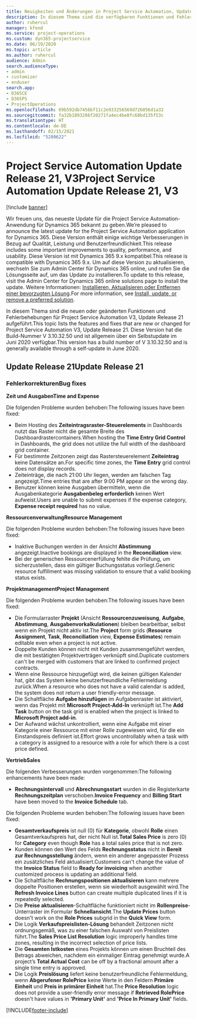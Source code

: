 ```yaml
---
title: Neuigkeiten und Änderungen in Project Service Automation, Update Release 21, V3
description: In diesem Thema sind die verfügbaren Funktionen und Fehlerbehebungen für Project Service Automation Update Release 21, V3 aufgeführt.
author: ruhercul
manager: kfend
ms.service: project-operations
ms.custom: dyn365-projectservice
ms.date: 06/19/2020
ms.topic: article
ms.author: ruhercul
audience: Admin
search.audienceType:
- admin
- customizer
- enduser
search.app:
- D365CE
- D365PS
- ProjectOperations
ms.openlocfilehash: 69b592db7456bf11c2e933256569d726056d1a32
ms.sourcegitcommit: fa32b1893286f20271fa4ec4be8fc68bd135f53c
ms.translationtype: HT
ms.contentlocale: de-DE
ms.lasthandoff: 02/15/2021
ms.locfileid: "5280622"
---
```

# <a name="project-service-automation-update-release-21-v3"></a><span data-ttu-id="c57eb-103">Project Service Automation Update Release 21, V3</span><span class="sxs-lookup"><span data-stu-id="c57eb-103">Project Service Automation Update Release 21, V3</span></span>

[!include [banner](../includes/psa-now-project-operations.md)]

<span data-ttu-id="c57eb-104">Wir freuen uns, das neueste Update für die Project Service Automation-Anwendung für Dynamics 365 bekannt zu geben.</span><span class="sxs-lookup"><span data-stu-id="c57eb-104">We’re pleased to announce the latest update for the Project Service Automation application for Dynamics 365.</span></span> <span data-ttu-id="c57eb-105">Diese Version enthält einige wichtige Verbesserungen in Bezug auf Qualität, Leistung und Benutzerfreundlichkeit.</span><span class="sxs-lookup"><span data-stu-id="c57eb-105">This release includes some important improvements to quality, performance, and usability.</span></span> <span data-ttu-id="c57eb-106">Diese Version ist mit Dynamics 365 9.x kompatibel.</span><span class="sxs-lookup"><span data-stu-id="c57eb-106">This release is compatible with Dynamics 365 9.x.</span></span> <span data-ttu-id="c57eb-107">Um auf diese Version zu aktualisieren, wechseln Sie zum Admin Center für Dynamics 365 online, und rufen Sie die Lösungsseite auf, um das Update zu installieren.</span><span class="sxs-lookup"><span data-stu-id="c57eb-107">To update to this release, visit the Admin Center for Dynamics 365 online solutions page to install the update.</span></span> <span data-ttu-id="c57eb-108">Weitere Informationen: [Installieren, Aktualisieren oder Entfernen einer bevorzugten Lösung](https://docs.microsoft.com/power-platform/admin/install-remove-preferred-solution).</span><span class="sxs-lookup"><span data-stu-id="c57eb-108">For more information, see [Install, update, or remove a preferred solution](https://docs.microsoft.com/power-platform/admin/install-remove-preferred-solution).</span></span>

<span data-ttu-id="c57eb-109">In diesem Thema sind die neuen oder geänderten Funktionen und Fehlerbehebungen für Project Service Automation V3, Update Release 21 aufgeführt.</span><span class="sxs-lookup"><span data-stu-id="c57eb-109">This topic lists the features and fixes that are new or changed for Project Service Automation V3, Update Release 21.</span></span> <span data-ttu-id="c57eb-110">Diese Version hat die Build-Nummer V 3.10.32.50 und ist allgemein über ein Selbstupdate im Juni 2020 verfügbar.</span><span class="sxs-lookup"><span data-stu-id="c57eb-110">This version has a build number of V 3.10.32.50 and is generally available through a self-update in June 2020.</span></span>

## <a name="update-release-21"></a><span data-ttu-id="c57eb-111">Update Release 21</span><span class="sxs-lookup"><span data-stu-id="c57eb-111">Update Release 21</span></span>

### <a name="bug-fixes"></a><span data-ttu-id="c57eb-112">Fehlerkorrekturen</span><span class="sxs-lookup"><span data-stu-id="c57eb-112">Bug fixes</span></span>

<span data-ttu-id="c57eb-113">**Zeit und Ausgaben**</span><span class="sxs-lookup"><span data-stu-id="c57eb-113">**Time and Expense**</span></span>

<span data-ttu-id="c57eb-114">Die folgenden Probleme wurden behoben:</span><span class="sxs-lookup"><span data-stu-id="c57eb-114">The following issues have been fixed:</span></span>

- <span data-ttu-id="c57eb-115">Beim Hosting des **Zeiteintragsraster-Steuerelements** in Dashboards nutzt das Raster nicht die gesamte Breite des Dashboardrastercontainers.</span><span class="sxs-lookup"><span data-stu-id="c57eb-115">When hosting the **Time Entry Grid Control** in Dashboards, the grid does not utilize the full width of the dashboard grid container.</span></span>
- <span data-ttu-id="c57eb-116">Für bestimmte Zeitzonen zeigt das Rastersteuerelement **Zeiteintrag** keine Datensätze an.</span><span class="sxs-lookup"><span data-stu-id="c57eb-116">For specific time zones, the **Time Entry** grid control does not display records.</span></span>
- <span data-ttu-id="c57eb-117">Zeiteinträge, die nach 21:00 Uhr liegen, werden am falschen Tag angezeigt.</span><span class="sxs-lookup"><span data-stu-id="c57eb-117">Time entries that are after 9:00 PM appear on the wrong day.</span></span>
- <span data-ttu-id="c57eb-118">Benutzer können keine Ausgaben übermitteln, wenn die Ausgabenkategorie **Ausgabenbeleg erforderlich** keinen Wert aufweist.</span><span class="sxs-lookup"><span data-stu-id="c57eb-118">Users are unable to submit expenses if the expense category, **Expense receipt required** has no value.</span></span>

<span data-ttu-id="c57eb-119">**Ressourcenverwaltung**</span><span class="sxs-lookup"><span data-stu-id="c57eb-119">**Resource Management**</span></span>

<span data-ttu-id="c57eb-120">Die folgenden Probleme wurden behoben:</span><span class="sxs-lookup"><span data-stu-id="c57eb-120">The following issues have been fixed:</span></span>

- <span data-ttu-id="c57eb-121">Inaktive Buchungen werden in der Ansicht **Abstimmung** angezeigt.</span><span class="sxs-lookup"><span data-stu-id="c57eb-121">Inactive bookings are displayed in the **Reconciliation** view.</span></span>
- <span data-ttu-id="c57eb-122">Bei der generischen Ressourcenerfüllung fehlte die Prüfung, um sicherzustellen, dass ein gültiger Buchungsstatus vorliegt.</span><span class="sxs-lookup"><span data-stu-id="c57eb-122">Generic resource fulfillment was missing validation to ensure that a valid booking status exists.</span></span>

<span data-ttu-id="c57eb-123">**Projektmanagement**</span><span class="sxs-lookup"><span data-stu-id="c57eb-123">**Project Management**</span></span>

<span data-ttu-id="c57eb-124">Die folgenden Probleme wurden behoben:</span><span class="sxs-lookup"><span data-stu-id="c57eb-124">The following issues have been fixed:</span></span>

- <span data-ttu-id="c57eb-125">Die Formularraster **Projekt** (Ansicht **Ressourcenzuweisung**, **Aufgabe**, **Abstimmung**, **Ausgabenvorkalkulationen**) bleiben bearbeitbar, selbst wenn ein Projekt nicht aktiv ist.</span><span class="sxs-lookup"><span data-stu-id="c57eb-125">The **Project** form grids (**Resource Assignment**, **Task**, **Reconciliation** view, **Expense Estimates**) remain editable even when a project is not active.</span></span>
- <span data-ttu-id="c57eb-126">Doppelte Kunden können nicht mit Kunden zusammengeführt werden, die mit bestätigten Projektverträgen verknüpft sind.</span><span class="sxs-lookup"><span data-stu-id="c57eb-126">Duplicate customers can't be merged with customers that are linked to confirmed project contracts.</span></span>
- <span data-ttu-id="c57eb-127">Wenn eine Ressource hinzugefügt wird, die keinen gültigen Kalender hat, gibt das System keine benutzerfreundliche Fehlermeldung zurück.</span><span class="sxs-lookup"><span data-stu-id="c57eb-127">When a resource who does not have a valid calendar is added, the system does not return a user friendly-error message.</span></span>
- <span data-ttu-id="c57eb-128">Die Schaltfläche **Aufgabe hinzufügen** im Aufgabenraster ist aktiviert, wenn das Projekt mit **Microsoft Project-Add-In** verknüpft ist.</span><span class="sxs-lookup"><span data-stu-id="c57eb-128">The **Add Task** button on the task grid is enabled when the project is linked to **Microsoft Project add-in**.</span></span>
- <span data-ttu-id="c57eb-129">Der Aufwand wächst unkontrolliert, wenn eine Aufgabe mit einer Kategorie einer Ressource mit einer Rolle zugewiesen wird, für die ein Einstandspreis definiert ist.</span><span class="sxs-lookup"><span data-stu-id="c57eb-129">Effort grows uncontrollably when a task with a category is assigned to a resource with a role for which there is a cost price defined.</span></span>

<span data-ttu-id="c57eb-130">**Vertrieb**</span><span class="sxs-lookup"><span data-stu-id="c57eb-130">**Sales**</span></span>

<span data-ttu-id="c57eb-131">Die folgenden Verbesserungen wurden vorgenommen:</span><span class="sxs-lookup"><span data-stu-id="c57eb-131">The following enhancements have been made:</span></span>

- <span data-ttu-id="c57eb-132">**Rechnungsintervall** und **Abrechnungsstart** wurden in die Registerkarte **Rechnungszeitplan** verschoben.</span><span class="sxs-lookup"><span data-stu-id="c57eb-132">**Invoice Frequency** and **Billing Start** have been moved to the **Invoice Schedule** tab.</span></span>

<span data-ttu-id="c57eb-133">Die folgenden Probleme wurden behoben:</span><span class="sxs-lookup"><span data-stu-id="c57eb-133">The following issues have been fixed:</span></span>

- <span data-ttu-id="c57eb-134">**Gesamtverkaufspreis** ist null (0) für **Kategorie**, obwohl **Rolle** einen Gesamtverkaufspreis hat, der nicht Null ist.</span><span class="sxs-lookup"><span data-stu-id="c57eb-134">**Total Sales Price** is zero (0) for **Category** even though **Role** has a total sales price that is not zero.</span></span>
- <span data-ttu-id="c57eb-135">Kunden können den Wert des Felds **Rechnungsstatus** nicht in **Bereit zur Rechnungsstellung** ändern, wenn ein anderer angepasster Prozess ein zusätzliches Feld aktualisiert.</span><span class="sxs-lookup"><span data-stu-id="c57eb-135">Customers can't change the value of the **Invoice Status** field to **Ready for invoicing** when another customized process is updating an additional field.</span></span>
- <span data-ttu-id="c57eb-136">Die Schaltfläche **Rechnungspositionen aktualisieren** kann mehrere doppelte Positionen erstellen, wenn sie wiederholt ausgewählt wird.</span><span class="sxs-lookup"><span data-stu-id="c57eb-136">The **Refresh Invoice Lines** button can create multiple duplicated lines if it is repeatedly selected.</span></span>
- <span data-ttu-id="c57eb-137">Die **Preise aktualisieren**-Schaltfläche funktioniert nicht im **Rollenpreise**-Unterraster im Formular **Schnellansicht**.</span><span class="sxs-lookup"><span data-stu-id="c57eb-137">The **Update Prices** button doesn't work on the **Role Prices** subgrid in the **Quick View** form.</span></span>
- <span data-ttu-id="c57eb-138">Die Logik **Verkaufspreislisten-Lösung** behandelt Zeitzonen nicht ordnungsgemäß, was zu einer falschen Auswahl von Preislisten führt.</span><span class="sxs-lookup"><span data-stu-id="c57eb-138">The **Sales Price List Resolution** logic improperly handles time zones, resulting in the incorrect selection of price lists.</span></span>
- <span data-ttu-id="c57eb-139">Die **Gesamten Istkosten** eines Projekts können um einen Bruchteil des Betrags abweichen, nachdem ein einmaliger Eintrag genehmigt wurde.</span><span class="sxs-lookup"><span data-stu-id="c57eb-139">A project’s **Total Actual Cost** can be off by a fractional amount after a single time entry is approved.</span></span>
- <span data-ttu-id="c57eb-140">Die Logik **Preislösung** liefert keine benutzerfreundliche Fehlermeldung, wenn **Abgerufener RolePrice** keine Werte in den Feldern **Primäre Einheit** und **Preis in primärer Einheit** hat.</span><span class="sxs-lookup"><span data-stu-id="c57eb-140">The **Price Resolution** logic does not provide a user-friendly error message if **Retrieved RolePrice** doesn't have values in **'Primary Unit'** and **'Price In Primary Unit'** fields.</span></span>


[!INCLUDE[footer-include](../includes/footer-banner.md)]